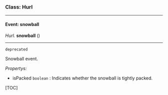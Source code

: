 ### Class: Hurl

***





#### Event: snowball

 *Hurl.* **snowball** () 

***

`deprecated` 

Snowball event.

*Propertys:*
 - isPacked `boolean` : Indicates whether the snowball is tightly packed.



[TOC]

